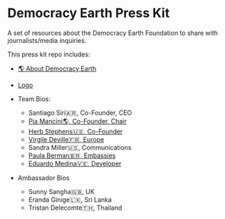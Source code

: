 # Democracy Earth Press Kit
A set of resources about the Democracy Earth Foundation to share with journalists/media inquiries.

This press kit repo includes: 

- [🌎 About Democracy Earth](https://github.com/DemocracyEarth/press-kit/blob/master/About-DEF.md#about-democracy-earth-foundation)
- [Logo](https://github.com/DemocracyEarth/press-kit/blob/master/logo.md)
- Team Bios: 
   - Santiago Siri🇦🇷, Co-Founder, CEO
   - [Pia Mancini🌎, Co-Founder, Chair](https://github.com/DemocracyEarth/press-kit/blob/master/Pia%20Mancini.md#pia-mancinivoice)
   - [Herb Stephens🇺🇸, Co-Founder](https://github.com/DemocracyEarth/press-kit/blob/master/Herb%20Stephens.md#herb-stephensco-founder)
   - [Virgile Deville🇫🇷, Europe](https://github.com/DemocracyEarth/press-kit/blob/master/Virgile%20Deville.md#virgile-devilledeveloper) 
   - Sandra Miller🇺🇸, Communications
   - [Paula Berman🇧🇷, Embassies](https://github.com/DemocracyEarth/press-kit/blob/master/Paula%20Berman.md#paula-bermanembassies)
   - [Eduardo Medina🇻🇪, Developer](https://github.com/DemocracyEarth/press-kit/blob/master/Eduardo%20Medina.md#eduardo-medinadeveloper)
  
- Ambassador Bios
   - Sunny Sangha🇬🇧, UK
   - Eranda Ginige🇱🇰, Sri Lanka
   - Tristan Delecomte🇹🇭, Thailand
   
   
   
   
   
